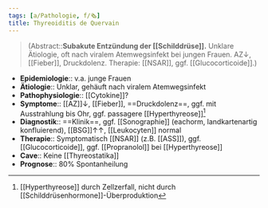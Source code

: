 ```yaml
---
tags: [a/Pathologie, f/🗞️]
title: Thyreoiditis de Quervain
---
```

> (Abstract::**Subakute Entzündung der [[Schilddrüse]].** Unklare Ätiologie, oft nach viralem Atemwegsinfekt bei jungen Frauen. AZ↓, [[Fieber]], Druckdolenz. Therapie: [[NSAR]], ggf. [[Glucocorticoide]].)
- **Epidemiologie**:: v.a. junge Frauen
- **Ätiologie**:: Unklar, gehäuft nach viralem Atemwegsinfekt
- **Pathophysiologie**:: [[Cytokine]]?
- **Symptome**:: [[AZ]]↓, [[Fieber]], ==Druckdolenz==, ggf. mit Ausstrahlung bis Ohr, ggf. passagere [[Hyperthyreose]][^1]
- **Diagnostik**:: ==Klinik==, ggf. [[Sonographie]] (eachorm, landkartenartig konfluierend), [[BSG]]↑↑, [[Leukocyten]] normal
- **Therapie**:: Symptomatisch [[NSAR]] (z.B. [[ASS]]), ggf. [[Glucocorticoide]], ggf. [[Propranolol]] bei [[Hyperthyreose]]
- **Cave**:: Keine [[Thyreostatika]]
- **Prognose**:: 80% Spontanheilung
[^1]: [[Hyperthyreose]] durch Zellzerfall, nicht durch [[Schilddrüsenhormone]]-Überproduktion